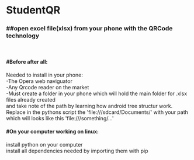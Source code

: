 # StudentQR<br />
 <h3>##open excel file(xlsx) from your phone with the QRCode technology</h3><br />
<h4>#Before after all:<br /></h4>
Needed to install in your phone:<br />
-The Opera web naviguator<br />
-Any Qrcode reader on the market<br />
-Must create a folder in your phone which will hold the main folder for .xlsx files already created<br />
and take note of the path by learning how android tree structur work. Replace in the pythons script the 'file:///sdcard/Documents/' with your path<br />
which will looks like this 'file:///something/...'<br />
<h4>#On your computer working on linux: <br /></h4>
install python on your computer <br />
install all dependencies needed by importing them with pip <br />


